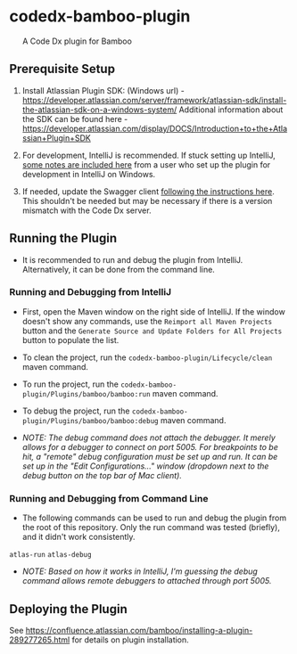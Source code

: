 codedx-bamboo-plugin
=====================

 &nbsp;&nbsp;&nbsp;&nbsp;&nbsp;&nbsp;A Code Dx plugin for Bamboo

## Prerequisite Setup

 1. Install Atlassian Plugin SDK: (Windows url) - https://developer.atlassian.com/server/framework/atlassian-sdk/install-the-atlassian-sdk-on-a-windows-system/
 Additional information about the SDK can be found here - https://developer.atlassian.com/display/DOCS/Introduction+to+the+Atlassian+Plugin+SDK

 2. For development, IntelliJ is recommended.  If stuck setting up IntelliJ, [some notes are included here](IntelliJNotes.md) from a user who set up the plugin for development in IntelliJ on Windows.

 3. If needed, update the Swagger client [following the instructions here](SwaggerSetup.md).  This shouldn't be needed but may be necessary if there is a version mismatch with the Code Dx server.

## Running the Plugin

 * It is recommended to run and debug the plugin from IntelliJ.  Alternatively, it can be done from the command line.

### Running and Debugging from IntelliJ

 * First, open the Maven window on the right side of IntelliJ.  If the window doesn't show any commands, use the `Reimport all Maven Projects` button and the `Generate Source and Update Folders for All Projects` button to populate the list.

 * To clean the project, run the `codedx-bamboo-plugin/Lifecycle/clean` maven command.

 * To run the project, run the `codedx-bamboo-plugin/Plugins/bamboo/bamboo:run` maven command.

 * To debug the project, run the `codedx-bamboo-plugin/Plugins/bamboo/bamboo:debug` maven command.

 * *NOTE: The debug command does not attach the debugger.  It merely allows for a debugger to connect on port 5005.  For breakpoints to be hit, a "remote" debug configuration must be set up and run.  It can be set up in the "Edit Configurations..." window (dropdown next to the debug button on the top bar of Mac client).*

### Running and Debugging from Command Line

 * The following commands can be used to run and debug the plugin from the root of this repository.  Only the run command was tested (briefly), and it didn't work consistently.

 `atlas-run`
 `atlas-debug`

 * *NOTE: Based on how it works in IntelliJ, I'm guessing the debug command allows remote debuggers to attached through port 5005.*

## Deploying the Plugin

See https://confluence.atlassian.com/bamboo/installing-a-plugin-289277265.html for details on plugin installation.
